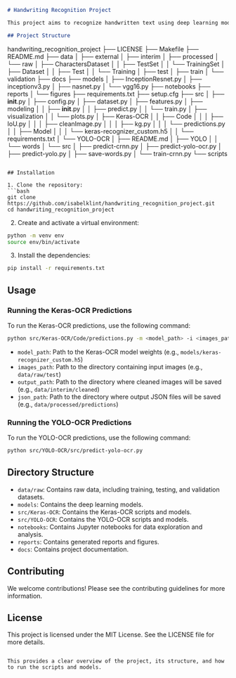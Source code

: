 ```markdown
# Handwriting Recognition Project

This project aims to recognize handwritten text using deep learning models. It integrates resources from the [DeepLearningSpanishAmerican-master](https://github.com/username/DeepLearningSpanishAmerican-master) repository.

## Project Structure

```
handwriting_recognition_project
├── LICENSE
├── Makefile
├── README.md
├── data
│   ├── external
│   ├── interim
│   ├── processed
│   └── raw
│       ├── CharactersDataset
│       │   ├── TestSet
│       │   └── TrainingSet
│       ├── Dataset
│       │   ├── Test
│       │   └── Training
│       ├── test
│       ├── train
│       └── validation
├── docs
├── models
│   ├── InceptionResnet.py
│   ├── inceptionv3.py
│   ├── nasnet.py
│   └── vgg16.py
├── notebooks
├── reports
│   └── figures
├── requirements.txt
├── setup.cfg
├── src
│   ├── __init__.py
│   ├── config.py
│   ├── dataset.py
│   ├── features.py
│   ├── modeling
│   │   ├── __init__.py
│   │   ├── predict.py
│   │   └── train.py
│   ├── visualization
│   │   └── plots.py
│   ├── Keras-OCR
│   │   ├── Code
│   │   │   ├── IoU.py
│   │   │   ├── cleanImage.py
│   │   │   ├── kg.py
│   │   │   └── predictions.py
│   │   ├── Model
│   │   │   └── keras-recognizer_custom.h5
│   │   └── requirements.txt
│   └── YOLO-OCR
│       ├── README.md
│       ├── YOLO
│       │   └── words
│       └── src
│           ├── predict-crnn.py
│           ├── predict-yolo-ocr.py
│           ├── predict-yolo.py
│           ├── save-words.py
│           └── train-crnn.py
└── scripts
```

## Installation

1. Clone the repository:
```bash
git clone https://github.com/isabelklint/handwriting_recognition_project.git
cd handwriting_recognition_project
```

2. Create and activate a virtual environment:
```bash
python -m venv env
source env/bin/activate
```

3. Install the dependencies:
```bash
pip install -r requirements.txt
```

## Usage

### Running the Keras-OCR Predictions

To run the Keras-OCR predictions, use the following command:
```bash
python src/Keras-OCR/Code/predictions.py -m <model_path> -i <images_path> -o <output_path> -j <json_path>
```

- `model_path`: Path to the Keras-OCR model weights (e.g., `models/keras-recognizer_custom.h5`)
- `images_path`: Path to the directory containing input images (e.g., `data/raw/test`)
- `output_path`: Path to the directory where cleaned images will be saved (e.g., `data/interim/cleaned`)
- `json_path`: Path to the directory where output JSON files will be saved (e.g., `data/processed/predictions`)

### Running the YOLO-OCR Predictions

To run the YOLO-OCR predictions, use the following command:
```bash
python src/YOLO-OCR/src/predict-yolo-ocr.py
```

## Directory Structure

- `data/raw`: Contains raw data, including training, testing, and validation datasets.
- `models`: Contains the deep learning models.
- `src/Keras-OCR`: Contains the Keras-OCR scripts and models.
- `src/YOLO-OCR`: Contains the YOLO-OCR scripts and models.
- `notebooks`: Contains Jupyter notebooks for data exploration and analysis.
- `reports`: Contains generated reports and figures.
- `docs`: Contains project documentation.

## Contributing

We welcome contributions! Please see the contributing guidelines for more information.

## License

This project is licensed under the MIT License. See the LICENSE file for more details.
```

This provides a clear overview of the project, its structure, and how to run the scripts and models.